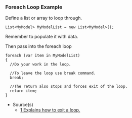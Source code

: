 ### Foreach Loop Example

Define a list or array to loop through.
```
List<MyModel> MyModelList = new List<MyModel>();
```

Remember to populate it with data.
 
Then pass into the foreach loop
```
foreach (var item in MyModelList)
{
  //Do your work in the loop.

  //To leave the loop use break command.
  break;

  //The return also stops and forces exit of the loop.
  return item;
}
```

- Source(s)
  - [1 Explains how to exit a loop.](https://kodify.net/csharp/loop/exit-loop/)
